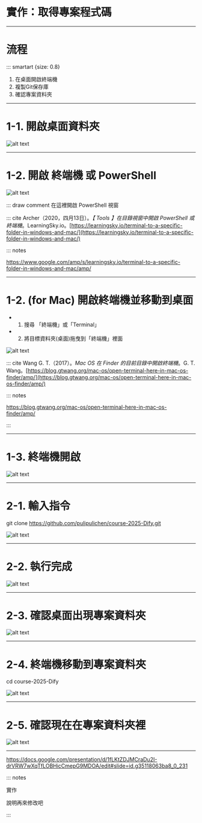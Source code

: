 # 實作：取得專案程式碼

----

# 流程

::: smartart {size: 0.8}

1. 在桌面開啟終端機
2. 複製Git保存庫
3. 確認專案資料夾

----

# 1-1. 開啟桌面資料夾

![alt text](<2.環境準備篇/終端機/桌面1 2025-04-27_13-26.png>)

----

# 1-2. 開啟 終端機 或 PowerShell

![alt text](<2.環境準備篇/終端機/桌面 2025-04-27_13-24.png>)

::: draw comment 在這裡開啟 PowerShell 視窗

::: cite Archer（2020，四月13日）。*【 Tools 】在目錄視窗中開啟 PowerShell 或終端機*。LearningSky.io。[https://learningsky.io/terminal-to-a-specific-folder-in-windows-and-mac/](https://learningsky.io/terminal-to-a-specific-folder-in-windows-and-mac/)

::: notes

https://www.google.com/amp/s/learningsky.io/terminal-to-a-specific-folder-in-windows-and-mac/amp/

----

# 1-2. (for Mac) 開啟終端機並移動到桌面

- 1. 搜尋 「終端機」或「Terminal」
- 2. 將目標資料夾(桌面)拖曳到「終端機」裡面

![alt text](<2.環境準備篇/終端機/mac 終端機 拖曳.png>)

::: cite Wang G. T.（2017）。*Mac OS 在 Finder 的目前目錄中開啟終端機*。G. T. Wang。[https://blog.gtwang.org/mac-os/open-terminal-here-in-mac-os-finder/amp/](https://blog.gtwang.org/mac-os/open-terminal-here-in-mac-os-finder/amp/)

::: notes

https://blog.gtwang.org/mac-os/open-terminal-here-in-mac-os-finder/amp/

:::

----

# 1-3. 終端機開啟

![alt text](<2.環境準備篇/終端機/終端機 2025-04-27_13-28.png>)

----

# 2-1. 輸入指令


git clone https://github.com/pulipulichen/course-2025-Dify.git

![alt text](<2.環境準備篇/終端機/指令 2025-04-27_13-28.png>)

----

# 2-2. 執行完成

![alt text](<2.環境準備篇/終端機/指令 2 2025-04-27_13-29.png>)

----

# 2-3. 確認桌面出現專案資料夾

![alt text](<2.環境準備篇/終端機/資料夾 2025-0427-133026.png>)

----

# 2-4. 終端機移動到專案資料夾

cd course-2025-Dify

![alt text](<2.環境準備篇/終端機/移動 2025-0427-133252.png>)

----

# 2-5. 確認現在在專案資料夾裡

![alt text](<2.環境準備篇/終端機/確認位址 2025-04-27_13-33.png>)

----


https://docs.google.com/presentation/d/1fLKtZDJMCraDu2I-drVRW7wXqTfLOBHicCmepG9MDOA/edit#slide=id.g35118063ba8_0_231

::: notes

實作

說明再來修改吧

:::